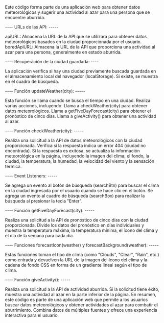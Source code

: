 Este código forma parte de una aplicación web para obtener datos meteorológicos y sugerir una actividad al azar para una persona que se encuentre aburrida. 

---- URLs de las API:   -----

apiURL: Almacena la URL de la API que se utilizará para obtener datos meteorológicos basados en la ciudad proporcionada por el usuario.
boredApiURL: Almacena la URL de la API que proporciona una actividad al azar para una persona, generalmente en estado aburrida.


---- Recuperación de la ciudad guardada: ----

La aplicación verifica si hay una ciudad previamente buscada guardada en el almacenamiento local del navegador (localStorage). Si existe, se muestra en el cuadro de búsqueda.


---- Función updateWeather(city):   -----

Esta función se llama cuando se busca el tiempo en una ciudad. Realiza varias acciones, incluyendo:
Llama a checkWeather(city) para obtener datos meteorológicos.
Llama a getFiveDayForecast(city) para obtener el pronóstico de cinco días.
Llama a giveActivity() para obtener una actividad al azar.


---- Función checkWeather(city): ----- 

Realiza una solicitud a la API de datos meteorológicos con la ciudad proporcionada.
Verifica si la respuesta indica un error 404 (ciudad no encontrada).
Si la respuesta es exitosa, se actualiza la información meteorológica en la página, incluyendo la imagen del clima, el fondo, la ciudad, la temperatura, la humedad, la velocidad del viento y la sensación térmica.


---- Event Listeners: ----- 

Se agrega un evento al botón de búsqueda (searchBtn) para buscar el clima en la ciudad ingresada por el usuario cuando se hace clic en el botón.
Se agrega un evento al cuadro de búsqueda (searchBox) para realizar la búsqueda al presionar la tecla "Enter".


---- Función getFiveDayForecast(city):  ----- 

Realiza una solicitud a la API de pronóstico de cinco días con la ciudad proporcionada.
Divide los datos del pronóstico en días individuales y muestra la temperatura máxima, la temperatura mínima, el ícono del clima y el día de la semana para cada día.


---- Funciones forecastIcon(weather) y forecastBackground(weather):  ----- 

Estas funciones toman el tipo de clima (como "Clouds", "Clear", "Rain", etc.) como entrada y devuelven la URL de la imagen del ícono del clima y la cadena de fondo CSS en forma de un gradiente lineal según el tipo de clima.


---- Función giveActivity():  ----- 

Realiza una solicitud a la API de actividad aburrida.
Si la solicitud tiene éxito, muestra una actividad al azar en la parte inferior de la página.
En resumen, este código es parte de una aplicación web que permite a los usuarios buscar datos meteorológicos y obtener actividades al azar para combatir el aburrimiento. Combina datos de múltiples fuentes y ofrece una experiencia interactiva para el usuario.

